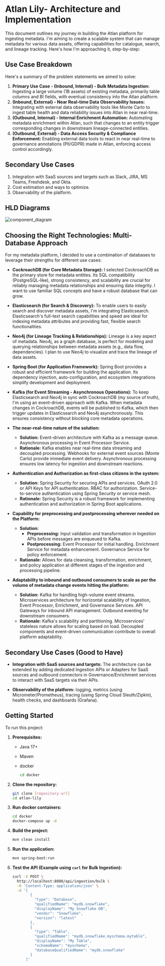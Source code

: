 # Atlan Lily- Architecture and Implementation

This document outlines my journey in building the Atlan platform for ingesting metadata.  I'm aiming to create a scalable system that can manage metadata for various data assets, offering capabilities for catalogue, search, and lineage tracking. Here's how I'm approaching it, step-by-step:

## Use Case Breakdown
Here's a summary of the problem statements we aimed to solve:

1.  **Primary Use Case - (Inbound, Internal) - Bulk Metadata Ingestion:** Ingesting a large volume (1B assets) of existing metadata, primarily table columns and BI fields, with eventual consistency into the Atlan platform.
2.  **(Inbound, External) - Near Real-time Data Observability Issues:**  Integrating with external data observability tools like Monte Carlo to ingest table health and data reliability issues into Atlan in near real-time.
3.  **(Outbound, Internal) - Internal Enrichment Automation:** Automating metadata enrichment within Atlan, such that changes to an entity trigger corresponding changes in downstream lineage-connected entities.
4.  **(Outbound, External) - Data Access Security & Compliance Enforcement:** Enabling external data tools to react in near real-time to governance annotations (PII/GDPR) made in Atlan, enforcing access control accordingly.

## Secondary Use Cases
1. Integration with SaaS sources and targets such as Slack, JIRA, MS Teams, Freshdesk, and Okta.
2. Cost estimation and ways to optimize.
3. Observability of the platform.


## HLD Diagrams

![component_diagram](https://github.com/user-attachments/assets/37b6ed62-9950-4bb1-ac23-571bd2857a7c)

## Choosing the Right Technologies: Multi-Database Approach

For my metadata platform, I decided to use a combination of databases to leverage their strengths for different use cases:

*   **CockroachDB (for Core Metadata Storage):** I selected CockroachDB as the primary store for metadata entities.  Its SQL compatibility (PostgreSQL-like), strong consistency, and scalability are crucial for reliably managing metadata relationships and ensuring data integrity.  I want to use familiar SQL concepts and have a robust database that can grow.

*   **Elasticsearch (for Search & Discovery):**  To enable users to easily search and discover metadata assets, I'm integrating Elasticsearch. Elasticsearch's full-text search capabilities and speed are ideal for indexing metadata attributes and providing fast, flexible search functionalities.

*   **Neo4j (for Lineage Tracking & Relationships):** Lineage is a key aspect of metadata. Neo4j, as a graph database, is perfect for modeling and querying relationships between metadata assets (e.g., data flow, dependencies).  I plan to use Neo4j to visualize and trace the lineage of data assets.

*   **Spring Boot (for Application Framework):** Spring Boot provides a robust and efficient framework for building the application.  Its dependency injection, auto-configuration, and ecosystem integrations simplify development and deployment.

*   **Kafka (for Event Streaming - Asynchronous Operations):**  To keep Elasticsearch and Neo4j in sync with CockroachDB (my source of truth), I'm using an event-driven approach with Kafka.  When metadata changes in CockroachDB, events will be published to Kafka, which then trigger updates in Elasticsearch and Neo4j asynchronously. This ensures consistency without blocking core metadata operations.

*   **The near-real-time nature of the solution:**
    *   **Solution:** Event-driven architecture with Kafka as a message queue. Asynchronous processing in Event Processor Service.
    *   **Rationale:** Kafka enables near real-time data streaming and decoupled processing. Webhooks for external event sources (Monte Carlo) provide immediate event delivery. Asynchronous processing ensures low latency for ingestion and downstream reactions.

*   **Authentication and Authorization as first-class citizens in the system:**
    *   **Solution:**  Spring Security for securing APIs and services. OAuth 2.0 or API Keys for API authentication.  RBAC for authorization. Service-to-service authentication using Spring Security or service mesh.
    *   **Rationale:**  Spring Security is a robust framework for implementing authentication and authorization in Spring Boot applications.

*   **Capability for preprocessing and postprocessing wherever needed on the Platform:**
    *   **Solution:**
        *   **Preprocessing:**  Input validation and transformation in Ingestion APIs before messages are enqueued to Kafka.
        *   **Postprocessing:** Event Processor for initial handling. Enrichment Service for metadata enhancement. Governance Service for policy enforcement.
    *   **Rationale:** Allows for data cleansing, transformation, enrichment, and policy application at different stages of the ingestion and processing pipeline.


*   **Adaptability to inbound and outbound consumers to scale as per the volume of metadata change events hitting the platform:**
    *   **Solution:** Kafka for handling high-volume event streams. Microservices architecture for horizontal scalability of Ingestion, Event Processor, Enrichment, and Governance Services. API Gateways for inbound API management. Outbound eventing for downstream consumers.
    *   **Rationale:** Kafka's scalability and partitioning. Microservices' stateless nature allows for scaling based on load. Decoupled components and event-driven communication contribute to overall platform adaptability.

## Secondary Use Cases (Good to Have)

*   **Integration with SaaS sources and targets:**  The architecture can be extended by adding dedicated Ingestion APIs or Adapters for SaaS sources and outbound connectors in Governance/Enrichment services to interact with SaaS targets via their APIs.

*   **Observability of the platform:**  logging, metrics (using Micrometer/Prometheus), tracing (using Spring Cloud Sleuth/Zipkin), health checks, and dashboards (Grafana).



## Getting Started

To run this project:

1. **Prerequisites:**
    * Java 17+
    * Maven
    * docker

      ```bash
      cd docker
      
   
2.  **Clone the repository:**
    ```bash
    git clone [repository-url]
    cd atlan-lily
    ```


3.  **Run docker containers:**
    ```bash
    cd docker
    docker-compose up -d
    ```

4.  **Build the project:**
    ```bash
    mvn clean install
    ```

5.  **Run the application:**
    ```bash
    mvn spring-boot:run
    ```

6.  **Test the API (Example using `curl` for Bulk Ingestion):**
    ```bash
    curl -X POST \
      http://localhost:8080/api/ingestion/bulk \
      -H 'Content-Type: application/json' \
      -d '[
            {
              "type": "Database",
              "qualifiedName": "mydb.snowflake",
              "displayName": "My Snowflake DB",
              "vendor": "Snowflake",
              "version": "latest"
            },
            {
              "type": "Table",
              "qualifiedName": "mydb.snowflake.myschema.mytable",
              "displayName": "My Table",
              "schemaName": "myschema",
              "databaseQualifiedName": "mydb.snowflake"
            }
          ]'
    ```

